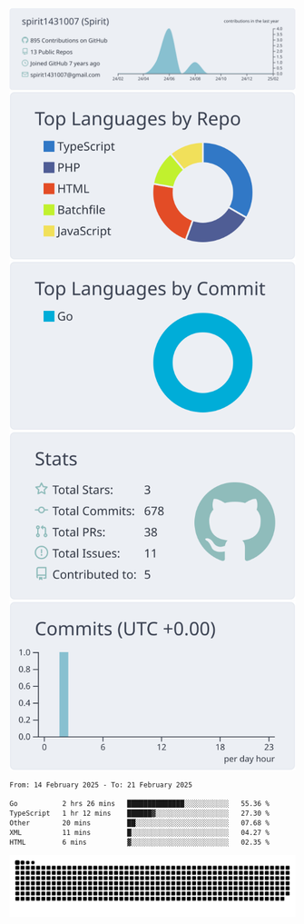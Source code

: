 [![](https://raw.githubusercontent.com/spirit1431007/spirit1431007/master/profile-summary-card-output/nord_bright/0-profile-details.svg)](https://git.io/spiritx)
[![](https://raw.githubusercontent.com/spirit1431007/spirit1431007/master/profile-summary-card-output/nord_bright/1-repos-per-language.svg)](https://git.io/spiritx) [![](https://raw.githubusercontent.com/spirit1431007/spirit1431007/master/profile-summary-card-output/nord_bright/2-most-commit-language.svg)](https://git.io/spiritx)
[![](https://raw.githubusercontent.com/spirit1431007/spirit1431007/master/profile-summary-card-output/nord_bright/3-stats.svg)](https://git.io/spiritx) [![](https://raw.githubusercontent.com/spirit1431007/spirit1431007/master/profile-summary-card-output/nord_bright/4-productive-time.svg)](https://git.io/spiritx)

<!--START_SECTION:waka-->

```txt
From: 14 February 2025 - To: 21 February 2025

Go           2 hrs 26 mins   ██████████████░░░░░░░░░░░   55.36 %
TypeScript   1 hr 12 mins    ██████▓░░░░░░░░░░░░░░░░░░   27.30 %
Other        20 mins         ██░░░░░░░░░░░░░░░░░░░░░░░   07.68 %
XML          11 mins         █░░░░░░░░░░░░░░░░░░░░░░░░   04.27 %
HTML         6 mins          ▓░░░░░░░░░░░░░░░░░░░░░░░░   02.35 %
```

<!--END_SECTION:waka-->

![contribution](https://github.com/spirit1431007/spirit1431007/blob/output/github-contribution-grid-snake.svg)
